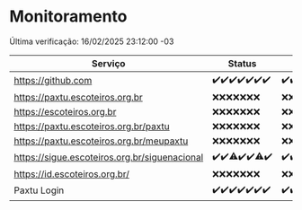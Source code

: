 # Monitoramento

Última verificação: 16/02/2025 23:12:00 -03

|Serviço|Status|Últimas 24h|
|---|---|---|
|https://github.com|<span title="2025-02-10: OK=23">✔️</span><span title="2025-02-11: OK=23">✔️</span><span title="2025-02-12: OK=23">✔️</span><span title="2025-02-13: OK=23">✔️</span><span title="2025-02-14: OK=23">✔️</span><span title="2025-02-15: OK=23">✔️</span><span title="2025-02-16: OK=1">✔️</span>|<span title="15/02/2025 23:15:00 -03 : 200">✔️</span><span title="16/02/2025 00:15:00 -03 : 200">✔️</span><span title="16/02/2025 01:09:00 -03 : 200">✔️</span><span title="16/02/2025 02:07:00 -03 : 200">✔️</span><span title="16/02/2025 03:10:00 -03 : 200">✔️</span><span title="16/02/2025 04:07:00 -03 : 200">✔️</span><span title="16/02/2025 05:09:00 -03 : 200">✔️</span><span title="16/02/2025 06:07:00 -03 : 200">✔️</span><span title="16/02/2025 07:07:00 -03 : 200">✔️</span><span title="16/02/2025 08:05:00 -03 : 200">✔️</span><span title="16/02/2025 09:15:00 -03 : 200">✔️</span><span title="16/02/2025 10:12:00 -03 : 200">✔️</span><span title="16/02/2025 11:07:00 -03 : 200">✔️</span><span title="16/02/2025 12:07:00 -03 : 200">✔️</span><span title="16/02/2025 13:08:00 -03 : 200">✔️</span><span title="16/02/2025 14:06:00 -03 : 200">✔️</span><span title="16/02/2025 15:10:00 -03 : 200">✔️</span><span title="16/02/2025 16:06:00 -03 : 200">✔️</span><span title="16/02/2025 17:08:00 -03 : 200">✔️</span><span title="16/02/2025 18:07:00 -03 : 200">✔️</span><span title="16/02/2025 19:07:00 -03 : 200">✔️</span><span title="16/02/2025 20:07:00 -03 : 200">✔️</span><span title="16/02/2025 21:42:00 -03 : 200">✔️</span><span title="16/02/2025 23:12:00 -03 : 200">✔️</span>|
|https://paxtu.escoteiros.org.br|<span title="2025-02-10: Falhas=23">❌</span><span title="2025-02-11: Falhas=23">❌</span><span title="2025-02-12: Falhas=23">❌</span><span title="2025-02-13: Falhas=23">❌</span><span title="2025-02-14: Falhas=23">❌</span><span title="2025-02-15: Falhas=23">❌</span><span title="2025-02-16: Falhas=1">❌</span>|<span title="15/02/2025 23:15:00 -03 : 403">❌</span><span title="16/02/2025 00:15:00 -03 : 403">❌</span><span title="16/02/2025 01:09:00 -03 : 403">❌</span><span title="16/02/2025 02:07:00 -03 : 403">❌</span><span title="16/02/2025 03:10:00 -03 : 403">❌</span><span title="16/02/2025 04:07:00 -03 : 403">❌</span><span title="16/02/2025 05:09:00 -03 : 403">❌</span><span title="16/02/2025 06:07:00 -03 : 403">❌</span><span title="16/02/2025 07:07:00 -03 : 403">❌</span><span title="16/02/2025 08:05:00 -03 : 403">❌</span><span title="16/02/2025 09:15:00 -03 : 403">❌</span><span title="16/02/2025 10:12:00 -03 : 403">❌</span><span title="16/02/2025 11:07:00 -03 : 403">❌</span><span title="16/02/2025 12:07:00 -03 : 403">❌</span><span title="16/02/2025 13:08:00 -03 : 403">❌</span><span title="16/02/2025 14:06:00 -03 : 403">❌</span><span title="16/02/2025 15:10:00 -03 : 403">❌</span><span title="16/02/2025 16:06:00 -03 : 403">❌</span><span title="16/02/2025 17:08:00 -03 : 403">❌</span><span title="16/02/2025 18:07:00 -03 : 403">❌</span><span title="16/02/2025 19:07:00 -03 : 403">❌</span><span title="16/02/2025 20:07:00 -03 : 403">❌</span><span title="16/02/2025 21:42:00 -03 : 403">❌</span><span title="16/02/2025 23:12:00 -03 : 403">❌</span>|
|https://escoteiros.org.br|<span title="2025-02-10: Falhas=23">❌</span><span title="2025-02-11: Falhas=23">❌</span><span title="2025-02-12: Falhas=23">❌</span><span title="2025-02-13: Falhas=23">❌</span><span title="2025-02-14: Falhas=23">❌</span><span title="2025-02-15: Falhas=23">❌</span><span title="2025-02-16: Falhas=1">❌</span>|<span title="15/02/2025 23:15:00 -03 : 403">❌</span><span title="16/02/2025 00:15:00 -03 : 403">❌</span><span title="16/02/2025 01:09:00 -03 : 403">❌</span><span title="16/02/2025 02:08:00 -03 : 403">❌</span><span title="16/02/2025 03:10:00 -03 : 403">❌</span><span title="16/02/2025 04:07:00 -03 : 403">❌</span><span title="16/02/2025 05:09:00 -03 : 403">❌</span><span title="16/02/2025 06:07:00 -03 : 403">❌</span><span title="16/02/2025 07:07:00 -03 : 403">❌</span><span title="16/02/2025 08:05:00 -03 : 403">❌</span><span title="16/02/2025 09:15:00 -03 : 403">❌</span><span title="16/02/2025 10:12:00 -03 : 403">❌</span><span title="16/02/2025 11:07:00 -03 : 403">❌</span><span title="16/02/2025 12:07:00 -03 : 403">❌</span><span title="16/02/2025 13:08:00 -03 : 403">❌</span><span title="16/02/2025 14:06:00 -03 : 403">❌</span><span title="16/02/2025 15:10:00 -03 : 403">❌</span><span title="16/02/2025 16:06:00 -03 : 403">❌</span><span title="16/02/2025 17:08:00 -03 : 403">❌</span><span title="16/02/2025 18:07:00 -03 : 403">❌</span><span title="16/02/2025 19:07:00 -03 : 403">❌</span><span title="16/02/2025 20:07:00 -03 : 403">❌</span><span title="16/02/2025 21:42:00 -03 : 403">❌</span><span title="16/02/2025 23:12:00 -03 : 403">❌</span>|
|https://paxtu.escoteiros.org.br/paxtu|<span title="2025-02-10: Falhas=23">❌</span><span title="2025-02-11: Falhas=23">❌</span><span title="2025-02-12: Falhas=23">❌</span><span title="2025-02-13: Falhas=23">❌</span><span title="2025-02-14: Falhas=23">❌</span><span title="2025-02-15: Falhas=23">❌</span><span title="2025-02-16: Falhas=1">❌</span>|<span title="15/02/2025 23:15:00 -03 : 403">❌</span><span title="16/02/2025 00:15:00 -03 : 403">❌</span><span title="16/02/2025 01:09:00 -03 : 403">❌</span><span title="16/02/2025 02:08:00 -03 : 403">❌</span><span title="16/02/2025 03:10:00 -03 : 403">❌</span><span title="16/02/2025 04:07:00 -03 : 403">❌</span><span title="16/02/2025 05:09:00 -03 : 403">❌</span><span title="16/02/2025 06:07:00 -03 : 403">❌</span><span title="16/02/2025 07:07:00 -03 : 403">❌</span><span title="16/02/2025 08:05:00 -03 : 403">❌</span><span title="16/02/2025 09:15:00 -03 : 403">❌</span><span title="16/02/2025 10:12:00 -03 : 403">❌</span><span title="16/02/2025 11:07:00 -03 : 403">❌</span><span title="16/02/2025 12:07:00 -03 : 403">❌</span><span title="16/02/2025 13:08:00 -03 : 403">❌</span><span title="16/02/2025 14:06:00 -03 : 403">❌</span><span title="16/02/2025 15:10:00 -03 : 403">❌</span><span title="16/02/2025 16:06:00 -03 : 403">❌</span><span title="16/02/2025 17:08:00 -03 : 403">❌</span><span title="16/02/2025 18:07:00 -03 : 403">❌</span><span title="16/02/2025 19:07:00 -03 : 403">❌</span><span title="16/02/2025 20:07:00 -03 : 403">❌</span><span title="16/02/2025 21:42:00 -03 : 403">❌</span><span title="16/02/2025 23:12:00 -03 : 403">❌</span>|
|https://paxtu.escoteiros.org.br/meupaxtu|<span title="2025-02-10: Falhas=23">❌</span><span title="2025-02-11: Falhas=23">❌</span><span title="2025-02-12: Falhas=23">❌</span><span title="2025-02-13: Falhas=23">❌</span><span title="2025-02-14: Falhas=23">❌</span><span title="2025-02-15: Falhas=23">❌</span><span title="2025-02-16: Falhas=1">❌</span>|<span title="15/02/2025 23:15:00 -03 : 403">❌</span><span title="16/02/2025 00:15:00 -03 : 403">❌</span><span title="16/02/2025 01:09:00 -03 : 403">❌</span><span title="16/02/2025 02:08:00 -03 : 403">❌</span><span title="16/02/2025 03:10:00 -03 : 403">❌</span><span title="16/02/2025 04:07:00 -03 : 403">❌</span><span title="16/02/2025 05:09:00 -03 : 403">❌</span><span title="16/02/2025 06:07:00 -03 : 403">❌</span><span title="16/02/2025 07:07:00 -03 : 403">❌</span><span title="16/02/2025 08:05:00 -03 : 403">❌</span><span title="16/02/2025 09:15:00 -03 : 403">❌</span><span title="16/02/2025 10:12:00 -03 : 403">❌</span><span title="16/02/2025 11:07:00 -03 : 403">❌</span><span title="16/02/2025 12:07:00 -03 : 403">❌</span><span title="16/02/2025 13:08:00 -03 : 403">❌</span><span title="16/02/2025 14:06:00 -03 : 403">❌</span><span title="16/02/2025 15:10:00 -03 : 403">❌</span><span title="16/02/2025 16:06:00 -03 : 403">❌</span><span title="16/02/2025 17:08:00 -03 : 403">❌</span><span title="16/02/2025 18:07:00 -03 : 403">❌</span><span title="16/02/2025 19:07:00 -03 : 403">❌</span><span title="16/02/2025 20:07:00 -03 : 403">❌</span><span title="16/02/2025 21:42:00 -03 : 403">❌</span><span title="16/02/2025 23:12:00 -03 : 403">❌</span>|
|https://sigue.escoteiros.org.br/siguenacional|<span title="2025-02-10: OK=23">✔️</span><span title="2025-02-11: OK=23">✔️</span><span title="2025-02-12: OK=22, Falhas=1">⚠️</span><span title="2025-02-13: OK=23">✔️</span><span title="2025-02-14: OK=23">✔️</span><span title="2025-02-15: OK=22, Falhas=1">⚠️</span><span title="2025-02-16: OK=1">✔️</span>|<span title="15/02/2025 23:15:00 -03 : 200">✔️</span><span title="16/02/2025 00:15:00 -03 : 200">✔️</span><span title="16/02/2025 01:09:00 -03 : 200">✔️</span><span title="16/02/2025 02:08:00 -03 : 200">✔️</span><span title="16/02/2025 03:10:00 -03 : 200">✔️</span><span title="16/02/2025 04:07:00 -03 : 200">✔️</span><span title="16/02/2025 05:09:00 -03 : 200">✔️</span><span title="16/02/2025 06:07:00 -03 : 200">✔️</span><span title="16/02/2025 07:07:00 -03 : 200">✔️</span><span title="16/02/2025 08:05:00 -03 : 200">✔️</span><span title="16/02/2025 09:15:00 -03 : 200">✔️</span><span title="16/02/2025 10:12:00 -03 : 200">✔️</span><span title="16/02/2025 11:07:00 -03 : 200">✔️</span><span title="16/02/2025 12:07:00 -03 : 200">✔️</span><span title="16/02/2025 13:08:00 -03 : 200">✔️</span><span title="16/02/2025 14:06:00 -03 : 200">✔️</span><span title="16/02/2025 15:10:00 -03 : 200">✔️</span><span title="16/02/2025 16:06:00 -03 : 200">✔️</span><span title="16/02/2025 17:08:00 -03 : 200">✔️</span><span title="16/02/2025 18:07:00 -03 : 200">✔️</span><span title="16/02/2025 19:07:00 -03 : 200">✔️</span><span title="16/02/2025 20:07:00 -03 : 200">✔️</span><span title="16/02/2025 21:42:00 -03 : 200">✔️</span><span title="16/02/2025 23:12:00 -03 : 200">✔️</span>|
|https://id.escoteiros.org.br/|<span title="2025-02-10: Falhas=23">❌</span><span title="2025-02-11: Falhas=23">❌</span><span title="2025-02-12: Falhas=23">❌</span><span title="2025-02-13: Falhas=23">❌</span><span title="2025-02-14: Falhas=23">❌</span><span title="2025-02-15: Falhas=23">❌</span><span title="2025-02-16: Falhas=1">❌</span>|<span title="15/02/2025 23:15:00 -03 : 403">❌</span><span title="16/02/2025 00:15:00 -03 : 403">❌</span><span title="16/02/2025 01:09:00 -03 : 403">❌</span><span title="16/02/2025 02:08:00 -03 : 403">❌</span><span title="16/02/2025 03:10:00 -03 : 403">❌</span><span title="16/02/2025 04:07:00 -03 : 403">❌</span><span title="16/02/2025 05:09:00 -03 : 403">❌</span><span title="16/02/2025 06:07:00 -03 : 403">❌</span><span title="16/02/2025 07:07:00 -03 : 403">❌</span><span title="16/02/2025 08:05:00 -03 : 403">❌</span><span title="16/02/2025 09:15:00 -03 : 403">❌</span><span title="16/02/2025 10:12:00 -03 : 403">❌</span><span title="16/02/2025 11:07:00 -03 : 403">❌</span><span title="16/02/2025 12:07:00 -03 : 403">❌</span><span title="16/02/2025 13:08:00 -03 : 403">❌</span><span title="16/02/2025 14:06:00 -03 : 403">❌</span><span title="16/02/2025 15:10:00 -03 : 403">❌</span><span title="16/02/2025 16:06:00 -03 : 403">❌</span><span title="16/02/2025 17:08:00 -03 : 403">❌</span><span title="16/02/2025 18:07:00 -03 : 403">❌</span><span title="16/02/2025 19:07:00 -03 : 403">❌</span><span title="16/02/2025 20:07:00 -03 : 403">❌</span><span title="16/02/2025 21:42:00 -03 : 403">❌</span><span title="16/02/2025 23:12:00 -03 : 403">❌</span>|
|Paxtu Login|<span title="2025-02-10: OK=23">✔️</span><span title="2025-02-11: OK=23">✔️</span><span title="2025-02-12: OK=23">✔️</span><span title="2025-02-13: OK=23">✔️</span><span title="2025-02-14: OK=23">✔️</span><span title="2025-02-15: OK=23">✔️</span><span title="2025-02-16: OK=1">✔️</span>|<span title="15/02/2025 23:15:00 -03 : 200">✔️</span><span title="16/02/2025 00:15:00 -03 : 200">✔️</span><span title="16/02/2025 01:09:00 -03 : 200">✔️</span><span title="16/02/2025 02:08:00 -03 : 200">✔️</span><span title="16/02/2025 03:10:00 -03 : 200">✔️</span><span title="16/02/2025 04:07:00 -03 : 200">✔️</span><span title="16/02/2025 05:09:00 -03 : 200">✔️</span><span title="16/02/2025 06:07:00 -03 : 200">✔️</span><span title="16/02/2025 07:07:00 -03 : 200">✔️</span><span title="16/02/2025 08:05:00 -03 : 200">✔️</span><span title="16/02/2025 09:15:00 -03 : 200">✔️</span><span title="16/02/2025 10:12:00 -03 : 200">✔️</span><span title="16/02/2025 11:07:00 -03 : 200">✔️</span><span title="16/02/2025 12:07:00 -03 : 200">✔️</span><span title="16/02/2025 13:08:00 -03 : 200">✔️</span><span title="16/02/2025 14:06:00 -03 : 200">✔️</span><span title="16/02/2025 15:10:00 -03 : 200">✔️</span><span title="16/02/2025 16:06:00 -03 : 200">✔️</span><span title="16/02/2025 17:08:00 -03 : 200">✔️</span><span title="16/02/2025 18:07:00 -03 : 200">✔️</span><span title="16/02/2025 19:07:00 -03 : 200">✔️</span><span title="16/02/2025 20:07:00 -03 : 200">✔️</span><span title="16/02/2025 21:42:00 -03 : 200">✔️</span><span title="16/02/2025 23:12:00 -03 : 200">✔️</span>|
